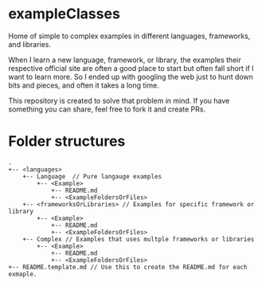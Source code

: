 # exampleClasses
Home of simple to complex examples in different languages, frameworks, and libraries.

When I learn a new language, framework, or library, the examples their respective official site are often a good place to start but often fall short if I want to learn more. So I ended up with googling the web just to hunt down bits and pieces, and often it takes a long time.

This repository is created to solve that problem in mind.  If you have something you can share, feel free to fork it and create PRs.

# Folder structures
```
.
+-- <languages>
	+-- Language  // Pure langauge examples
		+-- <Example>
			+--	README.md
			+-- <ExampleFoldersOrFiles>
	+-- <frameworksOrLibraries> // Examples for specific framework or library
		+-- <Example>
			+-- README.md
			+-- <ExampleFoldersOrFiles>
	+-- Complex // Examples that uses multple frameworks or libraries
		+-- <Example>
			+-- README.md
			+-- <ExampleFoldersOrFiles>
+-- README.template.md // Use this to create the README.md for each exmaple.	
```
